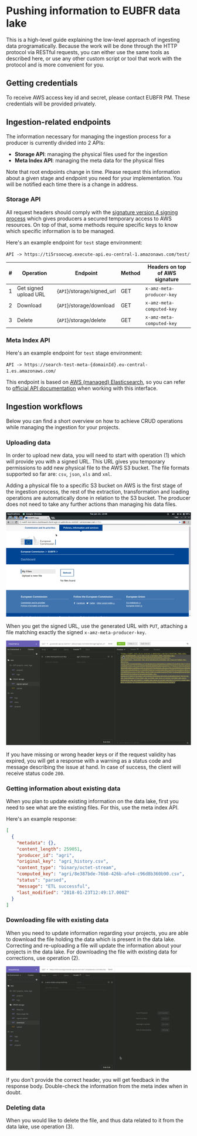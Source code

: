 # Pushing information to EUBFR data lake

This is a high-level guide explaining the low-level approach of ingesting data programatically. Because the work will be done through the HTTP protocol via RESTful requests, you can either use the same tools as described here, or use any other custom script or tool that work with the protocol and is more convenient for you.

## Getting credentials

To receive AWS access key id and secret, please contact EUBFR PM. These credentials will be provided privately.

## Ingestion-related endpoints

The information necessary for managing the ingestion process for a producer is currently divided into 2 APIs:

- **Storage API**: managing the physical files used for the ingestion
- **Meta Index API**: managing the meta data for the physical files

Note that root endpoints change in time. Please request this information about a given stage and endpoint you need for your implementation. You will be notified each time there is a change in address.

### Storage API

All request headers should comply with the [signature version 4 signing process](https://docs.aws.amazon.com/general/latest/gr/signature-version-4.html) which gives producers a secured temporary access to AWS resources. On top of that, some methods require specific keys to know which specific information is to be managed.

Here's an example endpoint for `test` stage environment:

`API -> https://ti5rsoocwg.execute-api.eu-central-1.amazonaws.com/test/`

| #   | Operation             | Endpoint                   | Method | Headers on top of AWS signature |
| --- | --------------------- | -------------------------- | ------ | ------------------------------- |
| 1   | Get signed upload URL | {`API`}/storage/signed_url | GET    | `x-amz-meta-producer-key`       |
| 2   | Download              | {`API`}/storage/download   | GET    | `x-amz-meta-computed-key`       |
| 3   | Delete                | {`API`}/storage/delete     | GET    | `x-amz-meta-computed-key`       |

### Meta Index API

Here's an example endpoint for `test` stage environment:

`API -> https://search-test-meta-{domainId}.eu-central-1.es.amazonaws.com/`

This endpoint is based on [AWS (managed) Elasticsearch](https://docs.aws.amazon.com/elasticsearch-service/latest/developerguide/aes-supported-es-operations.html), so you can refer to [official API documentation](https://www.elastic.co/guide/en/elasticsearch/reference/current/docs.html) when working with this interface.

## Ingestion workflows

Below you can find a short overview on how to achieve CRUD operations while managing the ingestion for your projects.

### Uploading data

In order to upload new data, you will need to start with operation (1) which will provide you with a signed URL. This URL gives you temporary permissions to add new physical file to the AWS S3 bucket. The file formats supported so far are: `csv`, `json`, `xls` and `xml`.

Adding a physical file to a specific S3 bucket on AWS is the first stage of the ingestion process, the rest of the extraction, transformation and loading operations are automatically done in relation to the S3 bucket. The producer does not need to take any further actions than managing his data files.

![Getting a signed upload URL](./assets/signed-upload-flow.gif)

When you get the signed URL, use the generated URL with `PUT`, attaching a file matching exactly the signed `x-amz-meta-producer-key`.

![Uploading data from a signed URL](./assets/upload-data.gif)

If you have missing or wrong header keys or if the request validity has expired, you will get a response with a warning as a status code and message describing the issue at hand. In case of success, the client will receive status code `200`.

### Getting information about existing data

When you plan to update existing information on the data lake, first you need to see what are the existing files. For this, use the meta index API.

Here's an example response:

```json
[
  {
    "metadata": {},
    "content_length": 259051,
    "producer_id": "agri",
    "original_key": "agri_history.csv",
    "content_type": "binary/octet-stream",
    "computed_key": "agri/8e387bde-76b8-426b-afe4-c96d8b360b90.csv",
    "status": "parsed",
    "message": "ETL successful",
    "last_modified": "2018-01-23T12:49:17.000Z"
  }
]
```

### Downloading file with existing data

When you need to update information regarding your projects, you are able to download the file holding the data which is present in the data lake. Correcting and re-uploading a file will update the information about your projects in the data lake. For downloading the file with existing data for corrections, use operation (2).

![Download file with existing data](./assets/downloading-data.gif)

If you don't provide the correct header, you will get feedback in the response body. Double-check the information from the meta index when in doubt.

### Deleting data

When you would like to delete the file, and thus data related to it from the data lake, use operation (3).
